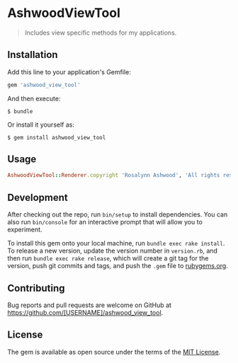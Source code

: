 # AshwoodViewTool

> Includes view specific methods for my applications.

## Installation

Add this line to your application's Gemfile:

```ruby
gem 'ashwood_view_tool'
```

And then execute:

    $ bundle

Or install it yourself as:

    $ gem install ashwood_view_tool

## Usage

```ruby
AshwoodViewTool::Renderer.copyright 'Rosalynn Ashwood', 'All rights reserved'
```

## Development

After checking out the repo, run `bin/setup` to install dependencies. You can also run `bin/console` for an interactive prompt that will allow you to experiment.

To install this gem onto your local machine, run `bundle exec rake install`. To release a new version, update the version number in `version.rb`, and then run `bundle exec rake release`, which will create a git tag for the version, push git commits and tags, and push the `.gem` file to [rubygems.org](https://rubygems.org).

## Contributing

Bug reports and pull requests are welcome on GitHub at https://github.com/[USERNAME]/ashwood_view_tool.

## License

The gem is available as open source under the terms of the [MIT License](https://opensource.org/licenses/MIT).

